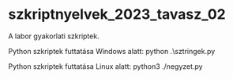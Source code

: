 # szkriptnyelvek_2023_tavasz_02
A labor gyakorlati szkriptek.

Python szkriptek futtatása Windows alatt:
  python .\sztringek.py

Python szkriptek futtatása Linux alatt:
  python3 ./negyzet.py
